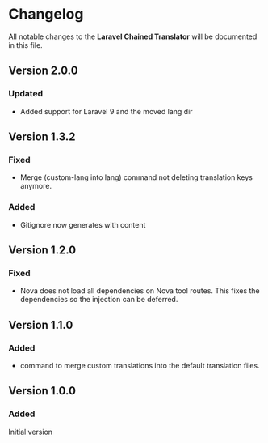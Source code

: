 # Changelog

All notable changes to the __Laravel Chained Translator__ will be documented in this file.

## Version 2.0.0
### Updated
- Added support for Laravel 9 and the moved lang dir

## Version 1.3.2
### Fixed
- Merge (custom-lang into lang) command not deleting translation keys anymore.
### Added
- Gitignore now generates with content

## Version 1.2.0
### Fixed
- Nova does not load all dependencies on Nova tool routes. This fixes the dependencies so the injection can be deferred.

## Version 1.1.0
### Added
- command to merge custom translations into the default translation files.

## Version 1.0.0 
### Added
Initial version
